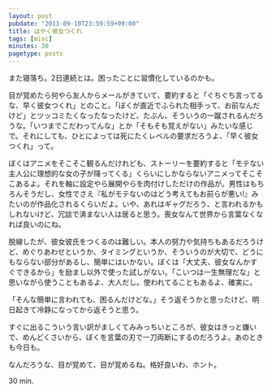 ```yaml
---
layout: post
pubdate: "2013-09-10T23:59:59+09:00"
title: はやく彼女つくれ
tags: [misc]
minutes: 30
pagetype: posts
---
```

また寝落ち。2日連続とは。困ったことに習慣化しているのかも。

目が覚めたら何やら友人からメールがきていて、要約すると「ぐちぐち言ってるな、早く彼女つくれ」とのこと。「ぼくが直近でふられた相手って、お前なんだけど」とツッコミたくなったなったけど、たぶん、そういうの一蹴されるんだろうな。「いつまでこだわってんな」とか「そもそも覚えがない」みたいな感じで。それにしても、ひとによっては死にたくレベルの要求だろうよ、「早く彼女つくれ」って。

ぼくはアニメをそこそこ観るんだけれども、ストーリーを要約すると「モテない主人公に理想的な女の子が降ってくる」くらいにしかならないアニメってそこそこあるよ。それを軸に設定やら展開やらを肉付けしただけの作品が。男性はもちろんそうだし、女性でさえ『私がモテないのはどう考えてもお前らが悪い!』みたいのが作品化されるくらいだよ。いや、あれはギャグだろう、と言われるかもしれないけど、冗談で済まない人は居ると思う。喪女なんて世界から言葉なくなれば良いのにね。

脱線したが、彼女彼氏をつくるのは難しい。本人の努力や気持ちもあるだろうけど、めぐりあわせというか、タイミングというか、そういうのが大切で、どうにもならない部分があるし、簡単にはいかない。ぼくは「大丈夫、彼女なんかすぐできるから」を励まし以外で使った試しがない。「こいつは一生無理だな」と思いながら使うこともあるよ、大人だし。使われてることもあるよ、確実に。

「そんな簡単に言われても、困るんだけどな。」そう返そうかと思ったけど、明日起きて冷静になってから返そうと思う。

すぐに出るこういう言い訳がましくてみみっちいところが、彼女はきっと嫌いで、めんどくさいから、ぼくを言葉の刃で一刀両断にするのだろうよ。あのときも今日も。

なんだろうな、目が覚めて、目が覚めるね。格好良いわ、ホント。

30 min.
